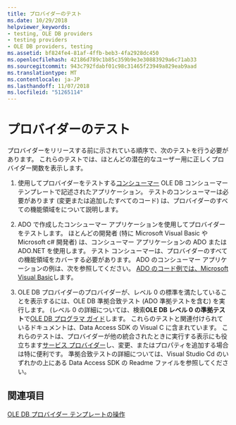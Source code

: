 ```yaml
---
title: プロバイダーのテスト
ms.date: 10/29/2018
helpviewer_keywords:
- testing, OLE DB providers
- testing providers
- OLE DB providers, testing
ms.assetid: bf824fe4-81af-4ffb-beb3-4fa2928dc450
ms.openlocfilehash: 42186d789c1b85c359b9e3e30883929a6c71ab33
ms.sourcegitcommit: 943c792fdabf01c98c31465f23949a829eab9aad
ms.translationtype: MT
ms.contentlocale: ja-JP
ms.lasthandoff: 11/07/2018
ms.locfileid: "51265114"
---
```

# <a name="testing-your-provider"></a>プロバイダーのテスト

プロバイダーをリリースする前に示されている順序で、次のテストを行う必要があります。 これらのテストでは、ほとんどの潜在的なユーザー用に正しくプロバイダー関数を表示します。

1. 使用してプロバイダーをテストする[コンシューマー](../../data/oledb/creating-an-ole-db-consumer.md) OLE DB コンシューマー テンプレートで記述されたアプリケーション。 テストのコンシューマーは必要があります (変更または追加したすべてのコード) は、プロバイダーのすべての機能領域をについて説明します。

1. ADO で作成したコンシューマー アプリケーションを使用してプロバイダーをテストします。 ほとんどの開発者 (特に Microsoft Visual Basic や Microsoft c# 開発者) は、コンシューマー アプリケーションの ADO または ADO.NET を使用します。 テスト コンシューマーは、プロバイダーのすべての機能領域をカバーする必要があります。 ADO のコンシューマー アプリケーションの例は、次を参照してください。 [ADO のコード例では、Microsoft Visual Basic](https://msdn.microsoft.com/library/ms807514.aspx)します。

1. OLE DB プロバイダーのプロバイダーが、レベル 0 の標準を満たしていることを表示するには、OLE DB 準拠合致テスト (ADO 準拠テストを含む) を実行します。 (レベル 0 の詳細については、検索**OLE DB レベル 0 の準拠テスト**で[OLE DB プログラマ ガイド](/previous-versions/windows/desktop/ms713643)します。 これらのテストと関連付けられているドキュメントは、Data Access SDK の Visual C に含まれています。 これらのテストは、プロバイダーが他の統合されたときに実行する表示にも役立ちます[サービス プロバイダー](../../data/oledb/ole-db-resource-pooling-and-services.md)し、変更、またはプロパティを追加する場合は特に便利です。 準拠合致テストの詳細については、Visual Studio Cd のいずれかの上にある Data Access SDK の Readme ファイルを参照してください。

## <a name="see-also"></a>関連項目

[OLE DB プロバイダー テンプレートの操作](../../data/oledb/working-with-ole-db-provider-templates.md)